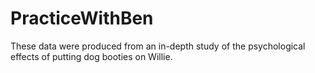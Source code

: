# PracticeWithBen

These data were produced from an in-depth study of the psychological effects of putting dog booties on Willie.
